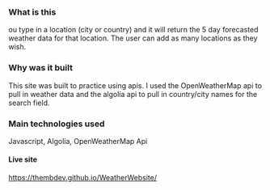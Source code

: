 ### What is this

ou type in a location (city or country) and it will return the 5 day forecasted weather data for that location. The user can add as many locations as they wish.

### Why was it built

This site was built to practice using apis. I used the OpenWeatherMap api to pull in weather data and the algolia api to pull in country/city names for the search field.

### Main technologies used
Javascript, Algolia, OpenWeatherMap Api
 
#### Live site 
https://thembdev.github.io/WeatherWebsite/
